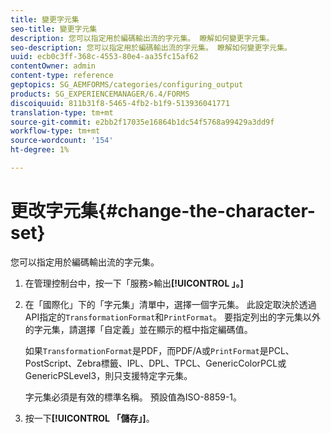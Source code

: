 ```yaml
---
title: 變更字元集
seo-title: 變更字元集
description: 您可以指定用於編碼輸出流的字元集。 瞭解如何變更字元集。
seo-description: 您可以指定用於編碼輸出流的字元集。 瞭解如何變更字元集。
uuid: ecb0c3ff-368c-4553-80e4-aa35fc15af62
contentOwner: admin
content-type: reference
geptopics: SG_AEMFORMS/categories/configuring_output
products: SG_EXPERIENCEMANAGER/6.4/FORMS
discoiquuid: 811b31f8-5465-4fb2-b1f9-513936041771
translation-type: tm+mt
source-git-commit: e2bb2f17035e16864b1dc54f5768a99429a3dd9f
workflow-type: tm+mt
source-wordcount: '154'
ht-degree: 1%

---
```



# 更改字元集{#change-the-character-set}

您可以指定用於編碼輸出流的字元集。

1. 在管理控制台中，按一下「服務>輸出&#x200B;**[!UICONTROL 」。]**
1. 在「國際化」下的「字元集」清單中，選擇一個字元集。 此設定取決於透過API指定的`TransformationFormat`和`PrintFormat`。 要指定列出的字元集以外的字元集，請選擇「自定義」並在顯示的框中指定編碼值。

   如果`TransformationFormat`是PDF，而PDF/A或`PrintFormat`是PCL、PostScript、Zebra標籤、IPL、DPL、TPCL、GenericColorPCL或GenericPSLevel3，則只支援特定字元集。

   字元集必須是有效的標準名稱。 預設值為ISO-8859-1。

1. 按一下&#x200B;**[!UICONTROL 「儲存」]**。

